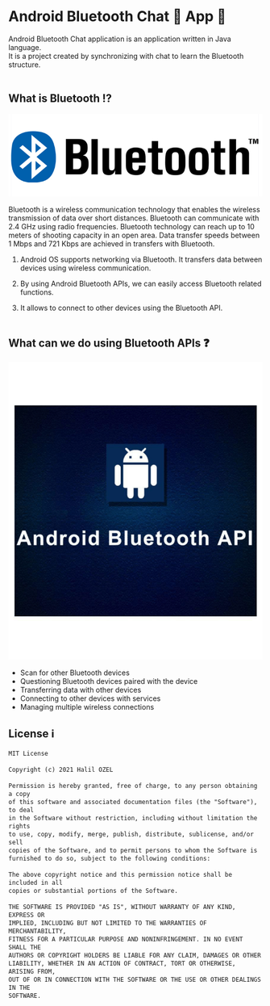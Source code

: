 # Android Bluetooth Chat 💬 App 📱

Android Bluetooth Chat application is an application written in Java language. <br>
It is a project created by synchronizing with chat to learn the Bluetooth structure. <br> <br>


## What is Bluetooth ⁉️

![Screenshot](image.png)

Bluetooth is a wireless communication technology that enables the wireless transmission of data over short distances. Bluetooth can communicate with 2.4 GHz using radio frequencies. Bluetooth technology can reach up to 10 meters of shooting capacity in an open area. Data transfer speeds between 1 Mbps and 721 Kbps are achieved in transfers with Bluetooth. <br>

1. Android OS supports networking via Bluetooth. It transfers data between devices using wireless communication.

2. By using Android Bluetooth APIs, we can easily access Bluetooth related functions.

3. It allows to connect to other devices using the Bluetooth API. <br> <br>


## What can we do using Bluetooth APIs ❓

![Screenshot](imag1.png)

- Scan for other Bluetooth devices
- Questioning Bluetooth devices paired with the device
- Transferring data with other devices
- Connecting to other devices with services
- Managing multiple wireless connections

## License ℹ️
```
MIT License

Copyright (c) 2021 Halil OZEL

Permission is hereby granted, free of charge, to any person obtaining a copy
of this software and associated documentation files (the "Software"), to deal
in the Software without restriction, including without limitation the rights
to use, copy, modify, merge, publish, distribute, sublicense, and/or sell
copies of the Software, and to permit persons to whom the Software is
furnished to do so, subject to the following conditions:

The above copyright notice and this permission notice shall be included in all
copies or substantial portions of the Software.

THE SOFTWARE IS PROVIDED "AS IS", WITHOUT WARRANTY OF ANY KIND, EXPRESS OR
IMPLIED, INCLUDING BUT NOT LIMITED TO THE WARRANTIES OF MERCHANTABILITY,
FITNESS FOR A PARTICULAR PURPOSE AND NONINFRINGEMENT. IN NO EVENT SHALL THE
AUTHORS OR COPYRIGHT HOLDERS BE LIABLE FOR ANY CLAIM, DAMAGES OR OTHER
LIABILITY, WHETHER IN AN ACTION OF CONTRACT, TORT OR OTHERWISE, ARISING FROM,
OUT OF OR IN CONNECTION WITH THE SOFTWARE OR THE USE OR OTHER DEALINGS IN THE
SOFTWARE.
```
